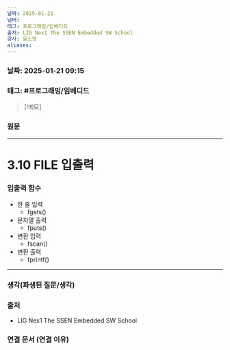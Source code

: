 ```yaml
---
날짜: 2025-01-21
넘버: 
태그: 프로그래밍/임베디드
출처: LIG Nex1 The SSEN Embedded SW School
강사: 윤소영
aliases:
---
```

### 날짜:  2025-01-21 09:15

### 태그: #프로그래밍/임베디드

>[!메모]
>

### 원문
---
# 3.10 FILE 입출력

### 입출력 함수
- 한 줄 입력
	- fgets()
- 문자열 출력
	- fputs()
- 변환 입력
	- fscan()
- 변환 출력
	- fprintf()




---
### 생각(파생된 질문/생각)

### 출처
- LIG Nex1 The SSEN Embedded SW School

### 연결 문서 (연결 이유)

